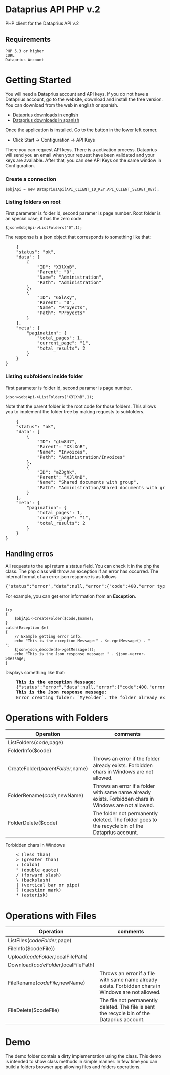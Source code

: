 # Dataprius API PHP v.2
PHP client for the Dataprius API v.2
## Requirements
    PHP 5.3 or higher
    cURL
    Dataprius Account
# Getting Started
You will need a Dataprius account and API keys.
If you do not have a Dataprius account, go to the website, download and install the free version. You can download from the web in english or spanish.
- [Dataprius downloads in english]
- [Dataprius downloads in spanish]

Once the application is installed. Go to the button in the lower left corner.
- Click Start -> Configuration -> API Keys

There you can request API keys. There is a activation process. Dataprius will send you an email when your request have been validated and your keys are available.
After that, you can see API Keys on the same window in Configuration.

### Create a connection
<pre><code>$objApi = new DatapriusApi(API_CLIENT_ID_KEY,API_CLIENT_SECRET_KEY);</code></pre>
### Listing folders on root
First parameter is folder id, second paramer is page number. Root folder is an special case, it has the zero code.
<pre><code>$json=$objApi->ListFolders("0",1);</code></pre>
The response is a json object that corresponds to something like that:
<pre>
    {
    "status": "ok",
    "data": [
        {
            "ID": "X3lXnB",
            "Parent": "0",
            "Name": "Administration",
            "Path": "Administration"
        },       
        {
            "ID": "6GlAKy",
            "Parent": "0",
            "Name": "Proyects",
            "Path": "Proyects"
        }
    ],
    "meta": {
        "pagination": {
            "total_pages": 1,
            "current_page": "1",
            "total_results": 2
        }
    }
}
</pre>
### Listing subfolders inside folder
First parameter is folder id, second paramer is page number.
<pre><code>$json=$objApi->ListFolders("X3lXnB",1);</code></pre>
Note that the parent folder is the root code for those folders. This allows you to implement the folder tree by making requests to subfolders.
<pre>
    {
    "status": "ok",
    "data": [
        {
            "ID": "gLw847",
            "Parent": "X3lXnB",
            "Name": "Invoices",
            "Path": "Administration/Invoices"
        },       
        {
            "ID": "aZ3ghk",
            "Parent": "X3lXnB",
            "Name": "Shared documents with group",
            "Path": "Administration/Shared documents with group"
        }
    ],
    "meta": {
        "pagination": {
            "total_pages": 1,
            "current_page": "1",
            "total_results": 2
        }
    }
}
</pre>

## Handling erros
All requests to the api return a status field. You can check it in the php the class.
The php class will throw an exception if an error has occurred.
The internal format of an error json response is as follows
<pre>{"status":"error","data":null,"error":{"code":400,"error_type":"FOLDER_EXISTS","message":"Error creating folder: `MyFolder`. The folder already exists."}}</pre>
For example, you can get error information from an **Exception**.
<pre><code>
try
{
    $objApi->CreateFolder($code,$name);
}
catch(Exception $e)
{
    // Example getting error info.					
    echo "This is the exception Message:" . $e->getMessage() . "<br>";
    $json=json_decode($e->getMessage());
    echo "This is the Json response message: " . $json->error->message;
}    
</code></pre>
Displays something like that:
<pre>
    <b>This is the exception Message:</b>    
    {"status":"error","data":null,"error":{"code":400,"error_type":"FOLDER_EXISTS","message":"Error creating folder: `MyFolder`. The folder already exists."}}
    <b>This is the Json response message:</b>
    Error creating folder: `MyFolder`. The folder already exists. 
</pre>

# Operations with Folders

| Operation  | comments |
| ------------- | ------------- |
| ListFolders($code,$page)  |   |
| FolderInfo($code)  |  |
| CreateFolder($parentFolder,$name)  | Throws an error if the folder already exists. Forbidden chars in Windows are not allowed. |
| FolderRename($code,$newName)  | Throws an error if a folder with same name already exists. Forbidden chars in Windows are not allowed. |
| FolderDelete($code)  | The folder not permanently deleted. The folder goes to the recycle bin of the Dataprius account. |

Forbidden chars in Windows
<pre>
    < (less than)
    > (greater than)
    : (colon)
    " (double quote)
    / (forward slash)
    \ (backslash)
    | (vertical bar or pipe)
    ? (question mark)
    * (asterisk)
</pre>

# Operations with Files

| Operation  | comments |
| ------------- | ------------- |
| ListFiles($codeFolder,$page)  |   |
| FileInfo($codeFile))  |  |
| Upload($codeFolder,$localFilePath)  |  |
| Download($codeFolder,$localFilePath)  |  |
| FileRename($codeFile,$newName)  | Throws an error if a file with same name already exists. Forbidden chars in Windows are not allowed. |
| FileDelete($codeFile)  | The file not permanently deleted. The file is sent the recycle bin of the Dataprius account. |

# Demo
The demo folder contais a dirty implementation using the class. This demo is intended to show class methods in simple manner. In few time you can build a folders browser app allowing files and folders operations.

[Dataprius downloads in english]: <https://dataprius.com/en/downloads>
[Dataprius downloads in spanish]: <https://dataprius.com/descargas>


